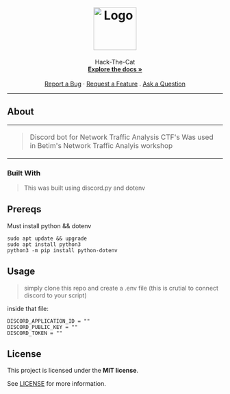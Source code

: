 <h1 align="center">
  <a 
href="https://utacsec.org/static/media/michi.576d038960feac1cb458.png">
    <!-- Please provide path to your logo here -->
    <img src="docs/images/logo.svg" alt="Logo" width="100" height="100">
  </a>
</h1>

<div align="center">
  Hack-The-Cat
  <br />
  <a href="#about"><strong>Explore the docs »</strong></a>
  <br />
  <br />
  <a href="https://github.com/Betim-Hodza/HackTheCat/issues/new?assignees=&labels=bug&template=01_BUG_REPORT.md&title=bug%3A+">Report a Bug</a>
  ·
  <a href="https://github.com/Betim-Hodza/HackTheCat/issues/new?assignees=&labels=enhancement&template=02_FEATURE_REQUEST.md&title=feat%3A+">Request a Feature</a>
  .
  <a href="https://github.com/Betim-Hodza/HackTheCat/issues/new?assignees=&labels=question&template=04_SUPPORT_QUESTION.md&title=support%3A+">Ask a Question</a>
</div>



---

## About

<table><tr><td>

> Discord bot for Network Traffic Analysis CTF's
> Was used in Betim's Network Traffic Analyis workshop


</td></tr></table>

### Built With

> This was built using discord.py and dotenv

## Prereqs

Must install python && dotenv
```
sudo apt update && upgrade
sudo apt install python3
python3 -m pip install python-dotenv
```

## Usage

> simply clone this repo and create a .env file (this is crutial to 
connect discord to your script)

inside that file:
```
DISCORD_APPLICATION_ID = ""
DISCORD_PUBLIC_KEY = ""
DISCORD_TOKEN = ""
```

## License

This project is licensed under the **MIT license**.

See [LICENSE](LICENSE) for more information.

